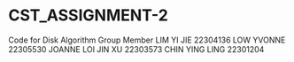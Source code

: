 # CST_ASSIGNMENT-2
Code for Disk Algorithm
Group Member
LIM  YI JIE         22304136 
LOW  YVONNE         22305530 
JOANNE LOI JIN XU   22303573 
CHIN YING LING      22301204 

